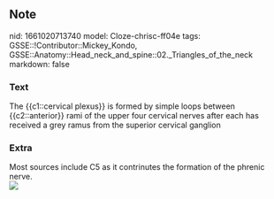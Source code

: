 ## Note
nid: 1661020713740
model: Cloze-chrisc-ff04e
tags: GSSE::!Contributor::Mickey_Kondo, GSSE::Anatomy::Head_neck_and_spine::02._Triangles_of_the_neck
markdown: false

### Text
<div>
  The {{c1::cervical plexus}} is formed by simple loops between
  {{c2::anterior}} rami of the upper four cervical nerves after
  each has received a grey ramus from the superior cervical
  ganglion
</div>

### Extra
<div>
  Most sources include C5 as it contrinutes the formation of the
  phrenic nerve.
</div><img src=
"paste-d7218f8b93f86bf9381c9395fb39b46bfceeebac.jpg">
